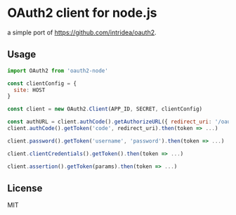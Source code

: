OAuth2 client for node.js
=========================

a simple port of https://github.com/intridea/oauth2.

## Usage

``` javascript
import OAuth2 from 'oauth2-node'

const clientConfig = {
  site: HOST
}

const client = new OAuth2.Client(APP_ID, SECRET, clientConfig)

const authURL = client.authCode().getAuthorizeURL({ redirect_uri: '/oauth/callback' })
client.authCode().getToken('code', redirect_uri).then(token => ...)

client.password().getToken('username', 'password').then(token => ...)

client.clientCredentials().getToken().then(token => ...)

client.assertion().getToken(params).then(token => ...)
```

## License

MIT
